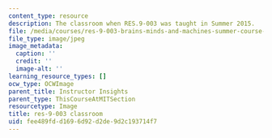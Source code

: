 ```yaml
---
content_type: resource
description: The classroom when RES.9-003 was taught in Summer 2015.
file: /media/courses/res-9-003-brains-minds-and-machines-summer-course-summer-2015/fee489fdd1696d92d2de9d2c193714f7_res-9-003-classroom.jpg
file_type: image/jpeg
image_metadata:
  caption: ''
  credit: ''
  image-alt: ''
learning_resource_types: []
ocw_type: OCWImage
parent_title: Instructor Insights
parent_type: ThisCourseAtMITSection
resourcetype: Image
title: res-9-003 classroom
uid: fee489fd-d169-6d92-d2de-9d2c193714f7
---
```

